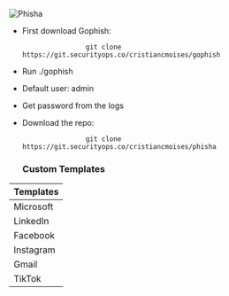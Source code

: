 ![Phisha](https://i.ibb.co/4MJ4Phy/FISHA-1.png)

- First download Gophish:

                      git clone https://git.securityops.co/cristiancmoises/gophish

- Run ./gophish
- Default user: admin
- Get password from the logs

- Download the repo:                
             
                      git clone https://git.securityops.co/cristiancmoises/phisha

  ### Custom Templates


| Templates  |
|------------|
| Microsoft  |
| LinkedIn   |
| Facebook   |
| Instagram  |
| Gmail      |
| TikTok     |
